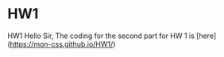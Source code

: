 # HW1
HW1
Hello Sir, The coding for the second part for HW 1 is [here] (https://mon-css.github.io/HW1/)
